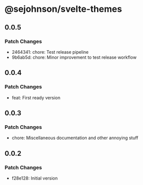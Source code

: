 # @sejohnson/svelte-themes

## 0.0.5

### Patch Changes

- 2464341: chore: Test release pipeline
- 9b6ab5d: chore: Minor improvement to test release workflow

## 0.0.4

### Patch Changes

- feat: First ready version

## 0.0.3

### Patch Changes

- chore: Miscellaneous documentation and other annoying stuff

## 0.0.2

### Patch Changes

- f28e128: Initial version

